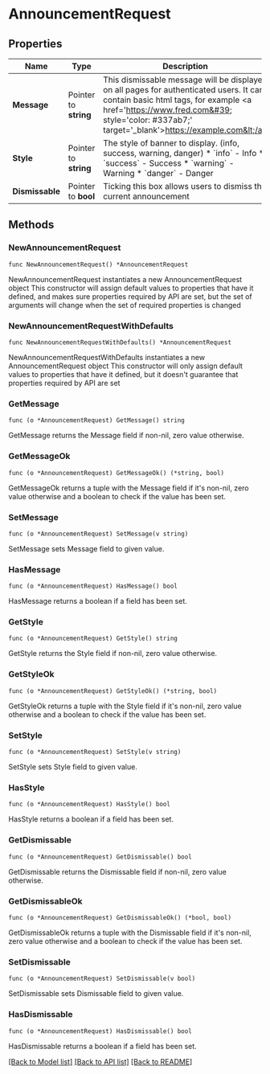 # AnnouncementRequest

## Properties

Name | Type | Description | Notes
------------ | ------------- | ------------- | -------------
**Message** | Pointer to **string** | This dismissable message will be displayed on all pages for authenticated users. It can contain basic html tags, for example &lt;a href&#x3D;&#39;https://www.fred.com&#39; style&#x3D;&#39;color: #337ab7;&#39; target&#x3D;&#39;_blank&#39;&gt;https://example.com&lt;/a&gt; | [optional] 
**Style** | Pointer to **string** | The style of banner to display. (info, success, warning, danger)  * &#x60;info&#x60; - Info * &#x60;success&#x60; - Success * &#x60;warning&#x60; - Warning * &#x60;danger&#x60; - Danger | [optional] 
**Dismissable** | Pointer to **bool** | Ticking this box allows users to dismiss the current announcement | [optional] 

## Methods

### NewAnnouncementRequest

`func NewAnnouncementRequest() *AnnouncementRequest`

NewAnnouncementRequest instantiates a new AnnouncementRequest object
This constructor will assign default values to properties that have it defined,
and makes sure properties required by API are set, but the set of arguments
will change when the set of required properties is changed

### NewAnnouncementRequestWithDefaults

`func NewAnnouncementRequestWithDefaults() *AnnouncementRequest`

NewAnnouncementRequestWithDefaults instantiates a new AnnouncementRequest object
This constructor will only assign default values to properties that have it defined,
but it doesn't guarantee that properties required by API are set

### GetMessage

`func (o *AnnouncementRequest) GetMessage() string`

GetMessage returns the Message field if non-nil, zero value otherwise.

### GetMessageOk

`func (o *AnnouncementRequest) GetMessageOk() (*string, bool)`

GetMessageOk returns a tuple with the Message field if it's non-nil, zero value otherwise
and a boolean to check if the value has been set.

### SetMessage

`func (o *AnnouncementRequest) SetMessage(v string)`

SetMessage sets Message field to given value.

### HasMessage

`func (o *AnnouncementRequest) HasMessage() bool`

HasMessage returns a boolean if a field has been set.

### GetStyle

`func (o *AnnouncementRequest) GetStyle() string`

GetStyle returns the Style field if non-nil, zero value otherwise.

### GetStyleOk

`func (o *AnnouncementRequest) GetStyleOk() (*string, bool)`

GetStyleOk returns a tuple with the Style field if it's non-nil, zero value otherwise
and a boolean to check if the value has been set.

### SetStyle

`func (o *AnnouncementRequest) SetStyle(v string)`

SetStyle sets Style field to given value.

### HasStyle

`func (o *AnnouncementRequest) HasStyle() bool`

HasStyle returns a boolean if a field has been set.

### GetDismissable

`func (o *AnnouncementRequest) GetDismissable() bool`

GetDismissable returns the Dismissable field if non-nil, zero value otherwise.

### GetDismissableOk

`func (o *AnnouncementRequest) GetDismissableOk() (*bool, bool)`

GetDismissableOk returns a tuple with the Dismissable field if it's non-nil, zero value otherwise
and a boolean to check if the value has been set.

### SetDismissable

`func (o *AnnouncementRequest) SetDismissable(v bool)`

SetDismissable sets Dismissable field to given value.

### HasDismissable

`func (o *AnnouncementRequest) HasDismissable() bool`

HasDismissable returns a boolean if a field has been set.


[[Back to Model list]](../README.md#documentation-for-models) [[Back to API list]](../README.md#documentation-for-api-endpoints) [[Back to README]](../README.md)



